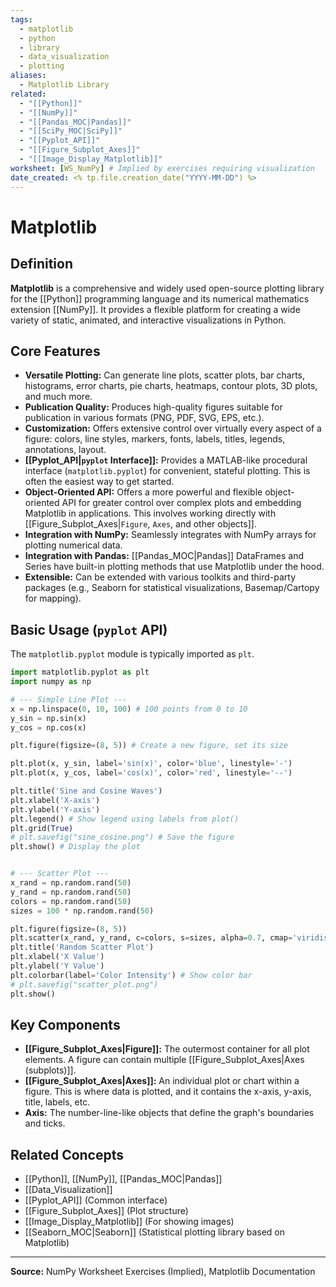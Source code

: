 ```yaml
---
tags:
  - matplotlib
  - python
  - library
  - data_visualization
  - plotting
aliases:
  - Matplotlib Library
related:
  - "[[Python]]"
  - "[[NumPy]]"
  - "[[Pandas_MOC|Pandas]]"
  - "[[SciPy_MOC|SciPy]]"
  - "[[Pyplot_API]]"
  - "[[Figure_Subplot_Axes]]"
  - "[[Image_Display_Matplotlib]]"
worksheet: [WS_NumPy] # Implied by exercises requiring visualization
date_created: <% tp.file.creation_date("YYYY-MM-DD") %>
---
```

# Matplotlib

## Definition

**Matplotlib** is a comprehensive and widely used open-source plotting library for the [[Python]] programming language and its numerical mathematics extension [[NumPy]]. It provides a flexible platform for creating a wide variety of static, animated, and interactive visualizations in Python.

## Core Features

- **Versatile Plotting:** Can generate line plots, scatter plots, bar charts, histograms, error charts, pie charts, heatmaps, contour plots, 3D plots, and much more.
- **Publication Quality:** Produces high-quality figures suitable for publication in various formats (PNG, PDF, SVG, EPS, etc.).
- **Customization:** Offers extensive control over virtually every aspect of a figure: colors, line styles, markers, fonts, labels, titles, legends, annotations, layout.
- **[[Pyplot_API|`pyplot` Interface]]:** Provides a MATLAB-like procedural interface (`matplotlib.pyplot`) for convenient, stateful plotting. This is often the easiest way to get started.
- **Object-Oriented API:** Offers a more powerful and flexible object-oriented API for greater control over complex plots and embedding Matplotlib in applications. This involves working directly with [[Figure_Subplot_Axes|`Figure`, `Axes`, and other objects]].
- **Integration with NumPy:** Seamlessly integrates with NumPy arrays for plotting numerical data.
- **Integration with Pandas:** [[Pandas_MOC|Pandas]] DataFrames and Series have built-in plotting methods that use Matplotlib under the hood.
- **Extensible:** Can be extended with various toolkits and third-party packages (e.g., Seaborn for statistical visualizations, Basemap/Cartopy for mapping).

## Basic Usage (`pyplot` API)

The `matplotlib.pyplot` module is typically imported as `plt`.

```python
import matplotlib.pyplot as plt
import numpy as np

# --- Simple Line Plot ---
x = np.linspace(0, 10, 100) # 100 points from 0 to 10
y_sin = np.sin(x)
y_cos = np.cos(x)

plt.figure(figsize=(8, 5)) # Create a new figure, set its size

plt.plot(x, y_sin, label='sin(x)', color='blue', linestyle='-')
plt.plot(x, y_cos, label='cos(x)', color='red', linestyle='--')

plt.title('Sine and Cosine Waves')
plt.xlabel('X-axis')
plt.ylabel('Y-axis')
plt.legend() # Show legend using labels from plot()
plt.grid(True)
# plt.savefig("sine_cosine.png") # Save the figure
plt.show() # Display the plot


# --- Scatter Plot ---
x_rand = np.random.rand(50)
y_rand = np.random.rand(50)
colors = np.random.rand(50)
sizes = 100 * np.random.rand(50)

plt.figure(figsize=(8, 5))
plt.scatter(x_rand, y_rand, c=colors, s=sizes, alpha=0.7, cmap='viridis')
plt.title('Random Scatter Plot')
plt.xlabel('X Value')
plt.ylabel('Y Value')
plt.colorbar(label='Color Intensity') # Show color bar
# plt.savefig("scatter_plot.png")
plt.show()
```

## Key Components

- **[[Figure_Subplot_Axes|Figure]]:** The outermost container for all plot elements. A figure can contain multiple [[Figure_Subplot_Axes|Axes (subplots)]].
- **[[Figure_Subplot_Axes|Axes]]:** An individual plot or chart within a figure. This is where data is plotted, and it contains the x-axis, y-axis, title, labels, etc.
- **Axis:** The number-line-like objects that define the graph's boundaries and ticks.

## Related Concepts
- [[Python]], [[NumPy]], [[Pandas_MOC|Pandas]]
- [[Data_Visualization]]
- [[Pyplot_API]] (Common interface)
- [[Figure_Subplot_Axes]] (Plot structure)
- [[Image_Display_Matplotlib]] (For showing images)
- [[Seaborn_MOC|Seaborn]] (Statistical plotting library based on Matplotlib)

---
**Source:** NumPy Worksheet Exercises (Implied), Matplotlib Documentation
